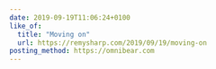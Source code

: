 ```yaml
---
date: 2019-09-19T11:06:24+0100
like_of:
  title: "Moving on"
  url: https://remysharp.com/2019/09/19/moving-on
posting_method: https://omnibear.com
---
```

